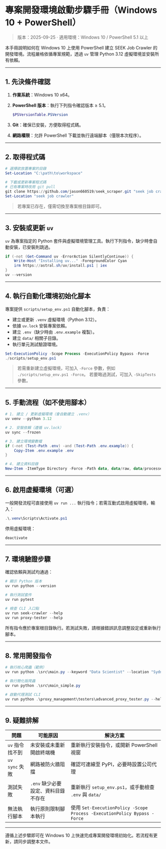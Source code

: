 # 專案開發環境啟動步驟手冊（Windows 10 + PowerShell）

> 版本：2025-09-25 · 適用環境：Windows 10 / PowerShell 5.1 以上

本手冊說明如何在 Windows 10 上使用 PowerShell 建立 SEEK Job Crawler 的開發環境。流程嚴格依循專案規範，透過 `uv` 管理 Python 3.12 虛擬環境並安裝所有依賴。

---

## 1. 先決條件確認

1. **作業系統**：Windows 10 x64。
2. **PowerShell 版本**：執行下列指令確認版本 ≥ 5.1。

    ```powershell
    $PSVersionTable.PSVersion
    ```

3. **Git**：確保已安裝，方便取得程式碼。
4. **網路權限**：允許 PowerShell 下載並執行遠端腳本（僅限本次程序）。

---

## 2. 取得程式碼

```powershell
# 選擇欲放置專案的目錄
Set-Location "C:\path\to\workspace"

# 下載或更新專案程式碼
# 已有專案時改用 git pull
git clone https://github.com/jason660519/seek_scraper.git "seek job crawler"
Set-Location "seek job crawler"
```

> 若專案已存在，僅需切換至專案根目錄即可。

---

## 3. 安裝或更新 `uv`

`uv` 為專案指定的 Python 套件與虛擬環境管理工具。執行下列指令，缺少時會自動安裝，已安裝則跳過。

```powershell
if (-not (Get-Command uv -ErrorAction SilentlyContinue)) {
    Write-Host "Installing uv..." -ForegroundColor Cyan
    irm https://astral.sh/uv/install.ps1 | iex
}
uv --version
```

---

## 4. 執行自動化環境初始化腳本

專案提供 `scripts/setup_env.ps1` 自動化腳本，負責：

- 建立或更新 `.venv` 虛擬環境（Python 3.12）。
- 依據 `uv.lock` 安裝專案依賴。
- 建立 `.env`（缺少時由 `.env.example` 複製）。
- 建立 `data/` 相關子目錄。
- 執行單元測試驗證環境。

```powershell
Set-ExecutionPolicy -Scope Process -ExecutionPolicy Bypass -Force
./scripts/setup_env.ps1
```

> 若需重新建立虛擬環境，可加入 `-Force` 參數，例如 `./scripts/setup_env.ps1 -Force`。
> 若要略過測試，可加入 `-SkipTests` 參數。

---

## 5. 手動流程（如不使用腳本）

```powershell
# 1. 建立 / 更新虛擬環境（會自動建立 .venv）
uv venv --python 3.12

# 2. 安裝依賴（遵循 uv.lock）
uv sync --frozen

# 3. 建立環境變數檔
if (-not (Test-Path .env) -and (Test-Path .env.example)) {
    Copy-Item .env.example .env
}

# 4. 建立資料目錄
New-Item -ItemType Directory -Force -Path data, data/raw, data/processed, data/logs, data/cache | Out-Null
```

---

## 6. 啟用虛擬環境（可選）

一般開發流程可直接使用 `uv run ...` 執行指令；若需互動式啟用虛擬環境，輸入：

```powershell
.\.venv\Scripts\Activate.ps1
```

停用虛擬環境：

```powershell
deactivate
```

---

## 7. 環境驗證步驟

確認依賴與測試均通過：

```powershell
# 顯示 Python 版本
uv run python --version

# 執行測試套件
uv run pytest

# 檢查 CLI 入口點
uv run seek-crawler --help
uv run proxy-tester --help
```

所有指令應於專案根目錄執行。若測試失敗，請根據錯誤訊息調整設定或重新執行腳本。

---

## 8. 常用開發指令

```powershell
# 執行核心爬蟲（範例）
uv run python .\src\main.py --keyword "Data Scientist" --location "Sydney"

# 執行簡化版爬蟲
uv run python .\src\main_simple.py

# 啟動代理測試 CLI
uv run python .\proxy_management\testers\advanced_proxy_tester.py --help
```

---

## 9. 疑難排解

| 問題 | 可能原因 | 解決方案 |
| --- | --- | --- |
| `uv` 指令找不到 | 未安裝或未重新開啟終端機 | 重新執行安裝指令，或開新 PowerShell 視窗 |
| `uv sync` 失敗 | 網路被防火牆阻擋 | 確認可連線至 PyPI，必要時設置公司代理 |
| 測試失敗 | `.env` 缺少必要設定、資料目錄不存在 | 重新執行 `setup_env.ps1`，或手動檢查 `.env` 與 `data/` |
| 無法執行腳本 | 執行原則限制腳本執行 | 使用 `Set-ExecutionPolicy -Scope Process -ExecutionPolicy Bypass -Force` |

---

遵循上述步驟即可在 Windows 10 上快速完成專案開發環境初始化。若流程有更新，請同步調整本文件。
